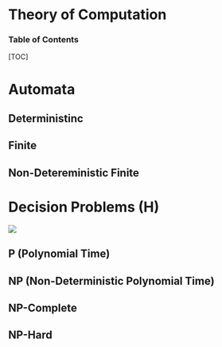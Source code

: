 <h1>Theory of Computation</h1>

<h3>Table of Contents</h3>

[TOC]

# Automata

## Deterministinc

## Finite

## Non-Detereministic Finite


# Decision Problems (H)

<img src="https://upload.wikimedia.org/wikipedia/commons/thumb/a/a0/P_np_np-complete_np-hard.svg/800px-P_np_np-complete_np-hard.svg.png" >

## P (Polynomial Time)

## NP (Non-Deterministic Polynomial Time)

## NP-Complete

## NP-Hard
